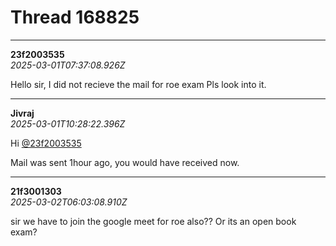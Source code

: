 # Thread 168825


---
**23f2003535**  
*2025-03-01T07:37:08.926Z*


Hello sir, I did not recieve the mail for roe exam Pls look into it.




---
**Jivraj**  
*2025-03-01T10:28:22.396Z*


Hi [@23f2003535](/u/23f2003535)

Mail was sent 1hour ago, you would have received now.




---
**21f3001303**  
*2025-03-02T06:03:08.910Z*


sir we have to join the google meet for roe also?? Or its an open book exam?


